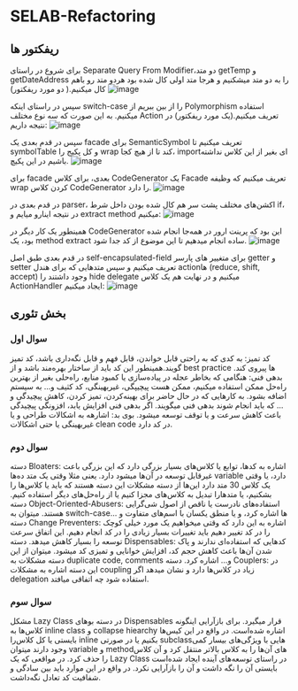 # SELAB-Refactoring

## ریفکتور ها
برای شروع در راستای Separate Query From Modifier،دو متد getTemp و getDateAddress را به دو متد میشکنیم و هرجا متد اولی کال شده بود هردو متد رو باهم کال میکنیم.( دو مورد ریفکتور)
![image](https://github.com/mohammadhnz/SELAB-Refactoring/assets/59181719/211c24f1-3aad-49cd-8bdc-9cbad596cbf6)

سپس در راستای اینکه switch-case را از بین ببریم از Polymorphism استفاده میکنیم. به این صورت که سه نوع مختلف Action تعریف میکنیم.(یک مورد ریفکتور) در نتیجه داریم:
![image](https://github.com/mohammadhnz/SELAB-Refactoring/assets/59181719/1060d088-3be9-4847-a2d4-e14c03dea440)


سپس در قدم بعدی یک facade برای SemanticSymbol تعریف میکنیم تا symbolTable و کل پکیج را wrap کند تا از هیچ کجا، importای بغیر از این کلاس نداشته باشیم در این پکیچ.
![image](https://github.com/mohammadhnz/SELAB-Refactoring/assets/59181719/636378b3-aee0-4462-a7c1-ecba862cff15)

برای facade بعدی، برای کلاس CodeGenerator یک Facade تعریف میکنیم که وظیفه wrap کردن کلاس CodeGenerator را دارد.
![image](https://github.com/mohammadhnz/SELAB-Refactoring/assets/59181719/559566d4-2645-4f5c-af79-d83349a3ae83)

در قدم بعدی در parser، اکشن‌های مختلف پشت سر هم کال شده بودن داخل شرط if، در نتیجه اینارو میایم و extract method میکنیم:
![image](https://github.com/mohammadhnz/SELAB-Refactoring/assets/59181719/1eecf504-37c3-44ae-a948-a4622577921f)

همینطور یک کار دیگر در CodeGenerator این بود که پرینت ارور در همه‌جا انجام شده بود، یک method extract ساده انجام میدهیم تا این موضوع از کد جدا شود.
![image](https://github.com/mohammadhnz/SELAB-Refactoring/assets/59181719/24642dd6-a2fd-46bb-b6dc-d306d6b0afd2)

در قدم بعدی طبق اصل self-encapsulated-field برای متغییر های پارسر getter و setter تعریف میکنیم و سپس متد‌هایی که برای هندل actionها (reduce, shift, accept) وجود داشتند را hide delegate میکنیم و در نهایت هم یک کلاس ActionHandler ایجاد میکنیم:
![image](https://github.com/mohammadhnz/SELAB-Refactoring/assets/59181719/a355d0ff-c89a-45e0-8a9d-ef14a16ed598)

## بخش تئوری
### سوال اول
کد تمیز: به کدی که به راحتی قابل خواندن، قابل فهم و قابل نگه‌داری باشد، کد تمیز گویند.همینطور این کد باید از ساختار بهره‌مند باشد و از best practice ها پیروی کند.
بدهی فنی: هنگامی که بخاطر عجله در پیاده‌سازی یا کمبود منابع، راه‌حلی بغیر از بهترین راه‌حل ممکن استفاده میکنیم، ممکن هست پیچیپگی، غیربهینگی، کد کثیف و... به سیستم اضافه بشود. به کار‌هایی که در حال حاضر برای بهینه‌کردن، تمیز کردن، کاهش پیچیدگی و ... که باید انجام شوند بدهی فنی میگویند. اگر بدهی فنی افزایش یابد، افزونگی پیچیدگی باعث کاهش سرعت و یا توقف توسعه میشود.
بوی بد: اشارهه به اشکالات طراحی و یا غیربهینگی یا حتی اشکالات clean code در کد دارد.
### سوال دوم
دسته Bloaters: اشاره به کدها، توابع یا کلاس‌های بسیار بزرگی دارد که این بزرگی باعث غیرقابل توسعه در آن‌ها میشود دارد. یعنی مثلا وقتی یک متد ده‌ها variable دارد، یا وقتی یک کلاس 30 متد دارد این‌ها از دسته مشکلات این دسته هستند که باید یا کلاس‌ها را بشکنیم، یا متد‌هارا تبدیل به کلاس‌های مجزا کنیم یا از راه‌حل‌های دیگر استفاده کنیم.
دسته Object-Oriented-Abusers: استفاده‌های نادرست یا ناقص از اصول شی‌گرایی هستند. میتوان به switch-caseها اشاره کرد، و یا منطق یکسان با اسم‌های متفاوت و ...
دسته Change Preventers: اشاره به این دارد که وقتی میخواهیم یک مورد خیلی کوچک را در کد تغییر دهیم باید تغییرات بسیار زیادی را در کد انجام دهیم. این اتفاق سرعت توسعه را بسیار کاهش میدهد.
دسته Dispensables: کدهایی که استفاده‌ای ندارند و پاک شدن آن‌ها باعث کاهش حجم کد، افزایش خوانایی و تمیزی کد میشود. میتوان از این دسته مشکلات به duplicate code, comments و... اشاره کرد.
دسته Couplers: در این دسته اشاره به مشکلات coupling زیاد در کلاس‌ها دارد و نشان میدهد اگر delegation استفاده شود چه اتفاقی میافتد.
### سوال سوم

مشکل Lazy Class در دسته بو‌های Dispensables قرار میگیرد. برای بازآرایی اینگونه کلاس‌ها به inline class و collapse hiearchy اشاره شده‌است. در واقع در این کیس‌ها بایستی یا کل کلاس‌‌را inline بکنیم یا در صورتی subclassهایی با ویژگی‌های بیسار‌ کمی وجود دارند میتوان variable و methodهای آن‌ها را به کلاس بالاتر منتقل کرد و آن کلاس را حذف کرد. در مواقعی که یک Lazy Class در راستای توسعه‌های آینده ایجاد شده‌است بایستی آن را نگه داشت و آن را بازآرایی نکرد. در واقع در این موارد باید بین سادگی و شفافیت کد تعادل نگه‌داشت.
